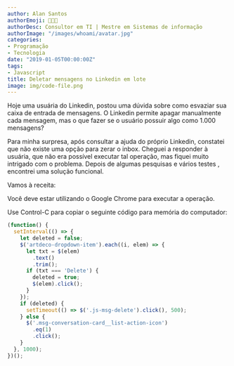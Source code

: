 ```yaml
---
author: Alan Santos
authorEmoji: 👨🏻‍💻
authorDesc: Consultor em TI | Mestre em Sistemas de informação
authorImage: "/images/whoami/avatar.jpg"
categories:
- Programação
- Tecnologia
date: "2019-01-05T00:00:00Z"
tags:
- Javascript
title: Deletar mensagens no Linkedin em lote
image: img/code-file.png
---
```


Hoje uma usuária do Linkedin, postou uma dúvida sobre como esvaziar sua caixa de entrada de mensagens. O Linkedin permite apagar manualmente cada mensagem, mas o que fazer se o usuário possuir algo como 1.000 mensagens?


Para minha surpresa, após consultar a ajuda do próprio Linkedin, constatei que não existe uma opção para zerar o inbox. Cheguei a responder à usuária, que não era possível executar tal operação, mas fiquei muito intrigado com o problema.
Depois de algumas pesquisas e vários testes , encontrei uma solução funcional.

Vamos à receita:

Você deve estar utilizando o Google Chrome para executar a operação.

Use Control-C para copiar o seguinte código para memória do computador:

```javascript
(function() {
  setInterval(() => {
    let deleted = false;
    $('artdeco-dropdown-item').each((i, elem) => {
      let txt = $(elem)
        .text()
        .trim();
      if (txt === 'Delete') {
        deleted = true;
        $(elem).click();
      }
    });
    if (deleted) {
      setTimeout(() => $('.js-msg-delete').click(), 500);
    } else {
      $('.msg-conversation-card__list-action-icon')
        .eq(1)
        .click();
    }
  }, 1000);
})();
```
